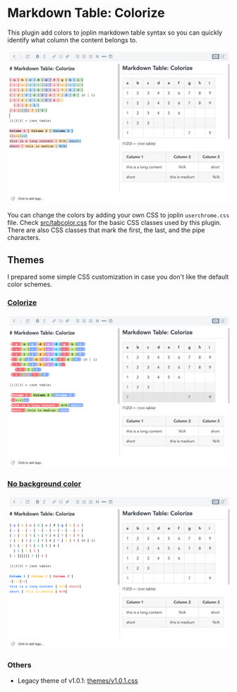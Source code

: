 # Markdown Table: Colorize

This plugin add colors to joplin markdown table syntax so you can quickly identify what column the content belongs to. 

![Preview v1.1.0](https://raw.githubusercontent.com/hieuthi/joplin-plugin-markdown-table-colorize/main/docs/preview-v1.1.0.png)

You can change the colors by adding your own CSS to joplin `userchrome.css` file.
Check [src/tabcolor.css](https://raw.githubusercontent.com/hieuthi/joplin-plugin-markdown-table-colorize/main/src/tabcolor.css) for the basic CSS classes used by this plugin.
There are also CSS classes that mark the first, the last, and the pipe characters.

## Themes

I prepared some simple CSS customization in case you don't like the default color schemes.

### [Colorize](https://raw.githubusercontent.com/hieuthi/joplin-plugin-markdown-table-colorize/main/themes/colorize.css)

![Colorize](https://raw.githubusercontent.com/hieuthi/joplin-plugin-markdown-table-colorize/main/docs/theme-colorize.png)

### [No background color](https://raw.githubusercontent.com/hieuthi/joplin-plugin-markdown-table-colorize/main/themes/nobackground.css)

![No background color](https://raw.githubusercontent.com/hieuthi/joplin-plugin-markdown-table-colorize/main/docs/theme-nobackground.png)

### Others
- Legacy theme of v1.0.1: [themes/v1.0.1.css](https://raw.githubusercontent.com/hieuthi/joplin-plugin-markdown-table-colorize/main/themes/v1.0.1.css)

